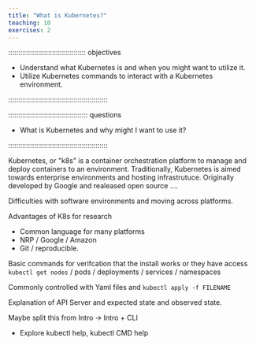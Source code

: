 ```yaml
---
title: "What is Kubernetes?"
teaching: 10
exercises: 2
---
```


::::::::::::::::::::::::::::::::::::::: objectives

- Understand what Kubernetes is and when you might want to utilize it.
- Utilize Kubernetes commands to interact with a Kubernetes environment.

::::::::::::::::::::::::::::::::::::::::::::::::::

:::::::::::::::::::::::::::::::::::::::: questions

- What is Kubernetes and why might I want to use it?

::::::::::::::::::::::::::::::::::::::::::::::::::


Kubernetes, or "k8s" is a container orchestration platform to manage and deploy containers to an environment. Traditionally,
Kubernetes is aimed towards enterprise environments and hosting infrastrutuce.
Originally developed by Google and realeased open source ....

Difficulties with software environments and moving across platforms. 

Advantages of K8s for research
- Common language for many platforms
- NRP / Google / Amazon
- Git / reproducible. 

Basic commands for verifcation that the install works or they have access
`kubectl get nodes` / pods / deployments / services / namespaces


Commonly controlled with Yaml files and `kubectl apply -f FILENAME`

Explanation of API Server and expected state and observed state. 

Maybe split this from Intro -> Intro + CLI
- Explore kubectl help, kubectl CMD help



